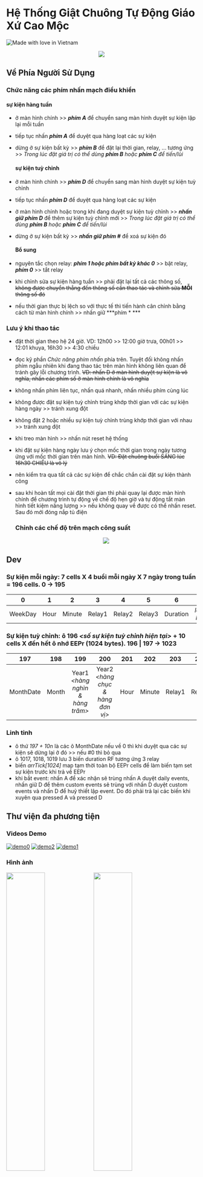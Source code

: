# Hệ Thống Giật Chuông Tự Động Giáo Xứ Cao Mộc

![Made with love in Vietnam](https://madewithlove.now.sh/vn?heart=true&colorA=%23f53838&colorB=%2300cc69)

<p align="center">
  <img src="resources/images/thumb.jpg">
</p>

## Về Phía Người Sử Dụng

### Chức năng các phím nhấn mạch điều khiển

#### sự kiện hàng tuần

- ở màn hình chính >> ***phím A*** để chuyển sang màn hình duyệt sự kiện lặp lại mỗi tuần

- tiếp tục nhấn ***phím A*** để duyệt qua hàng loạt các sự kiện

- dừng ở sự kiện bất kỳ >> ***phím B*** để đặt lại thời gian, relay, ... tương ứng >> *Trong lúc đặt giá trị có thể dùng ***phím B*** hoặc ***phím C*** để tiến/lùi*
  
  #### sự kiện tuỳ chỉnh

- ở màn hình chính >> ***phím D*** để chuyển sang màn hình duyệt sự kiện tuỳ chỉnh

- tiếp tục nhấn ***phím D*** để duyệt qua hàng loạt các sự kiện

- ở màn hình chính hoặc trong khi đang duyệt sự kiện tuỳ chỉnh >> ***nhấn giữ phím D*** để thêm sự kiện tuỳ chỉnh mới >> *Trong lúc đặt giá trị có thể dùng ***phím B*** hoặc ***phím C*** để tiến/lùi*

- dừng ở sự kiện bất kỳ >> ***nhấn giữ phím #*** để xoá sự kiện đó
  
  #### Bổ sung

- nguyên tắc chọn relay: ***phím 1 hoặc phím bất kỳ khác 0*** >> bật relay, ***phím 0*** >> tắt relay

- khi chỉnh sửa sự kiện hàng tuần >> phải đặt lại tất cả các thông số, ~~không được chuyển thẳng đến thông số cần thao tác và chỉnh sửa **MỖI** thông số đó~~

- nếu thời gian thực bị lệch so với thực tế thì tiến hành cân chỉnh bằng cách từ màn hình chính >> nhấn giữ ***phím * ***

### Lưu ý khi thao tác

- đặt thời gian theo hệ 24 giờ. VD: 12h00 >> 12:00 giờ trưa, 00h01 >> 12:01 khuya, 16h30 >> 4:30 chiều

- đọc kỹ phần *Chức năng phím nhấn* phía trên. Tuyệt đối không nhấn phím ngẫu nhiên khi đang thao tác trên màn hình không liên quan để tránh gây lỗi chương trình. ~~VD: nhấn D ở màn hình duyệt sự kiện là vô nghĩa, nhấn các phím số ở màn hình chính là vô nghĩa~~

- không nhấn phím liên tục, nhấn quá nhanh, nhấn nhiều phím cùng lúc

- không được đặt sự kiện tuỳ chỉnh trùng khớp thời gian với các sự kiện hàng ngày >> tránh xung đột

- không đặt 2 hoặc nhiều sự kiện tuỳ chỉnh trùng khớp thời gian với nhau >> tránh xung đột

- khi treo màn hình >> nhấn nút reset hệ thống

- khi đặt sự kiện hàng ngày lưu ý chọn mốc thời gian trong ngày tương ứng với mốc thời gian trên màn hình. ~~VD: Đặt chuông buổi SÁNG lúc 16h30 CHIỀU là vô lý~~

- nên kiểm tra qua tất cả các sự kiện để chắc chắn cài đặt sự kiện thành công

- sau khi hoàn tất mọi cài đặt thời gian thì phải quay lại được màn hình chính để chương trình tự động về chế độ hẹn giờ và tự động tắt màn hình tiết kiệm năng lượng >> nếu không quay về được có thể nhấn reset. Sau đó mới đóng nắp tủ điện
  
  ### Chỉnh các chế độ trên mạch công suất
  
  <p align="center">
  <img src="resources/images/jump.config.jpg">
  </p>

## Dev

### Sự kiện mỗi ngày: 7 cells  X  4 buổi mỗi ngày  X  7 ngày trong tuần  =  196 cells. 0 -> 195

| 0       | 1    | 2      | 3      | 4      | 5      | 6        | ...       |
|:-------:|:----:|:------:|:------:|:------:|:------:|:--------:|:---------:|
| WeekDay | Hour | Minute | Relay1 | Relay2 | Relay3 | Duration | *lặp lại* |

### Sự kiện tuỳ chỉnh: ô 196 *<số sự kiện tuỳ chỉnh hiện tại>*  +  10 cells  X  đến hết ô nhớ EEPr (1024 bytes). 196 | 197 -> 1023

| 197       | 198   | 199                              | 200                               | 201  | 202    | 203    | 204    | 205    | 206      | ...       |
|:---------:|:-----:|:--------------------------------:|:---------------------------------:|:----:|:------:|:------:|:------:|:------:|:--------:|:---------:|
| MonthDate | Month | Year1 *<hàng nghìn & hàng trăm>* | Year2 *<hàng chục & hàng đơn vị>* | Hour | Minute | Relay1 | Relay2 | Relay3 | Duration | *lặp lại* |

### Linh tinh

- ô thứ *197 + 10n* là các ô MonthDate nếu về 0 thì khi duyệt qua các sự kiện sẽ dừng lại ở đó >> nếu #0 thì bỏ qua
- ô 1017, 1018, 1019 lưu 3 biến duration RF tương ứng 3 relay
- biến *arrTick[1024]* map tạm thời toàn bộ EEPr cells để làm biến tạm set sự kiện trước khi trả về EEPr
- khi bắt event: nhấn A để xác nhận sẽ trùng nhấn A duyệt daily events, nhấn giữ D để thêm custom events sẽ trùng với nhấn D duyệt custom events và nhấn D để huỷ thiết lập event. Do đó phải trả lại các biến khi xuyên qua pressed A và pressed D

## Thư viện đa phương tiện

### Videos Demo
[<img title="" src="https://img.youtube.com/vi/K_2NGq0jaZ0/0.jpg" alt="demo0" data-align="center">](https://youtu.be/K_2NGq0jaZ0 "Demo ")
[<img title="" src="http://img.youtube.com/vi/901YgAyc0Fk/0.jpg" alt="demo2" data-align="center">](http://www.youtube.com/watch?v=901YgAyc0Fk "Demo 17/04/2020")
[<img src="http://img.youtube.com/vi/KxrsKA5V2jA/0.jpg" title="" alt="demo1" data-align="center">](http://www.youtube.com/watch?v=KxrsKA5V2jA "Demo 03/05/2020")

### Hình ảnh
<img src="resources/images/95929284_236289081025758_8377429054827003904_n.jpg" width="45%"></img>
<img src="resources/images/96001956_662530704540158_7036980086846783488_n.jpg" width="45%"></img>
<img src="resources/images/96276823_577643162875470_682236652818530304_n.jpg" width="45%"></img>
<img src="resources/images/IMAG0080.jpg" width="45%"></img>


## Contributors

1. Giáo Xứ Cao Mộc - Quỳnh Phụ, Thái Bình - [Fanpage](https://www.facebook.com/Gi%C3%A1o-x%E1%BB%A9-Cao-M%E1%BB%99c-442991019215398)
2. Nguyễn Văn Hải - [Facebook](https://www.facebook.com/haiabc.nguyen)
3. Nguyễn Minh Tiến - [Facebook](https://www.facebook.com/spiderock98) | [Telegram](https://t.me/spiderock98) | [Instagram](https://www.instagram.com/spiderock98/) | [YouTube](https://www.youtube.com/channel/UCKtd98ra9ovo2HW4_UFC9Cw/videos)
